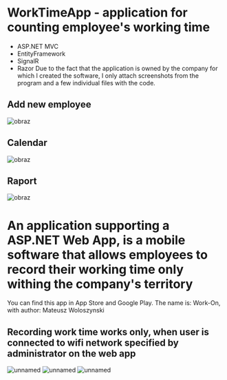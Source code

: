 # WorkTimeApp - application for counting employee's working time
- ASP.NET MVC
- EntityFramework
- SignalR
- Razor
Due to the fact that the application is owned by the company for which I created the software, I only attach screenshots from the program and a few individual files with the code. 


## Add new employee
![obraz](https://github.com/mwoloszynski/WorkTimeApp/assets/139255497/8d45c650-1e9e-4443-b287-e0b4bf29088a)

## Calendar
![obraz](https://github.com/mwoloszynski/WorkTimeApp/assets/139255497/136c34f6-cfca-4607-85e0-8561a00f14b0)

## Raport
![obraz](https://github.com/mwoloszynski/WorkTimeApp/assets/139255497/277451c5-3efe-4e16-8fc1-ba8d34fbe3df)


# An application supporting a ASP.NET Web App, is a mobile software that allows employees to record their working time only withing the company's territory
You can find this app in App Store and Google Play. The name is: Work-On, with author: Mateusz Woloszynski

## Recording work time works only, when user is connected to wifi network specified by administrator on the web app
![unnamed](https://github.com/mwoloszynski/WorkTimeApp/assets/139255497/1528e02b-685d-4466-98bf-74f383e28dd2)
![unnamed](https://github.com/mwoloszynski/WorkTimeApp/assets/139255497/57b6afc2-9dea-482f-abb5-4ac0141050ca)
![unnamed](https://github.com/mwoloszynski/WorkTimeApp/assets/139255497/f5f0db90-39b1-4673-b9ef-fe38798efdfe)
